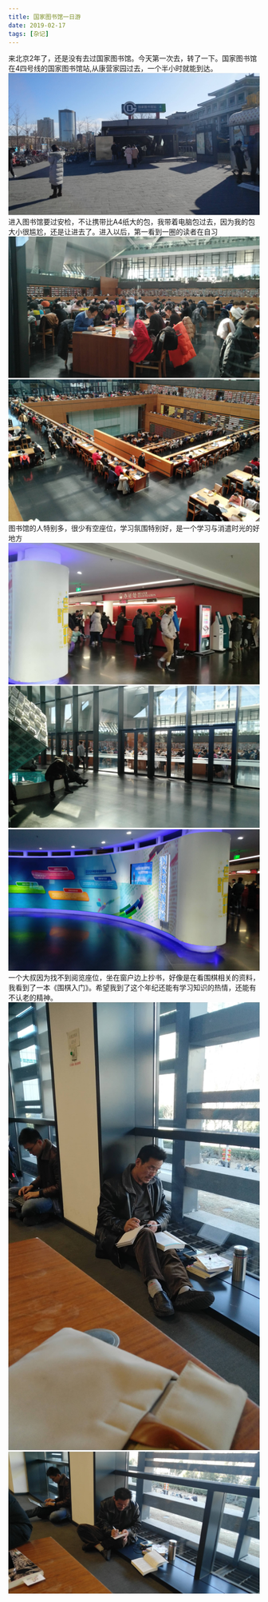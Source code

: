 ```yaml
---
title: 国家图书馆一日游
date: 2019-02-17
tags: [杂记]
---
```

来北京2年了，还是没有去过国家图书馆。今天第一次去，转了一下。国家图书馆在4四号线的国家图书馆站,从康营家园过去，一个半小时就能到达。
![img8](20190217/WechatIMG8.jpeg)
进入图书馆要过安检，不让携带比A4纸大的包，我带着电脑包过去，因为我的包大小很尴尬，还是让进去了。进入以后，第一看到一圈的读者在自习
![img7](20190217/WechatIMG7.jpeg)
![img1](20190217/WechatIMG1.jpeg)
图书馆的人特别多，很少有空座位，学习氛围特别好，是一个学习与消遣时光的好地方
![img2](20190217/WechatIMG2.jpeg)
![img6](20190217/WechatIMG6.jpeg)
![img3](20190217/WechatIMG3.jpeg)
一个大叔因为找不到阅览座位，坐在窗户边上抄书，好像是在看围棋相关的资料，我看到了一本《围棋入门》。希望我到了这个年纪还能有学习知识的热情，还能有不认老的精神。
![img4](20190217/WechatIMG4.jpeg)
![img5](20190217/WechatIMG5.jpeg)
